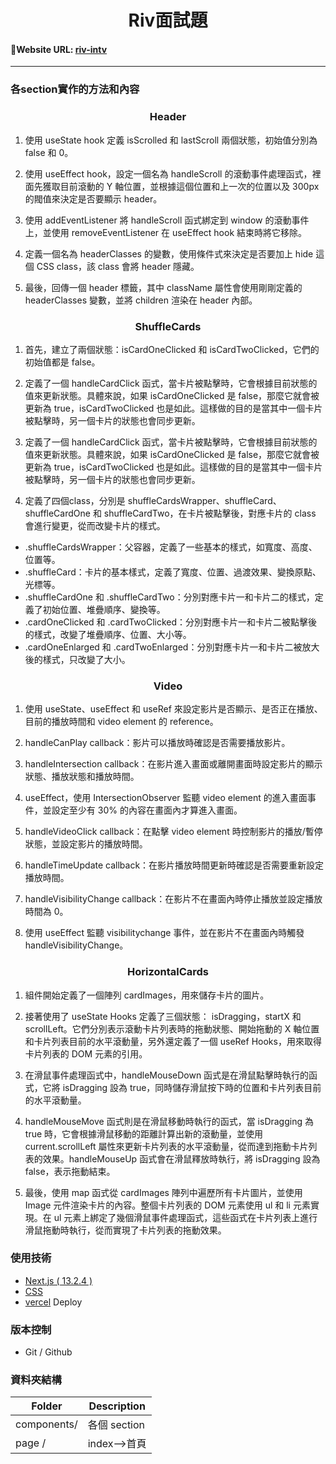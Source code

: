 <h1 align="center">Riv面試題</h1>


#### 🔗Website URL: <a href="https://riv-intv.vercel.app/"><strong>riv-intv</strong></a>

<hr>

### 各section實作的方法和內容

<h3 align="center">Header</h3>

1. 使用 useState hook 定義 isScrolled 和 lastScroll 兩個狀態，初始值分別為 false 和 0。

2. 使用 useEffect hook，設定一個名為 handleScroll 的滾動事件處理函式，裡面先獲取目前滾動的 Y 軸位置，並根據這個位置和上一次的位置以及 300px 的閥值來決定是否要顯示 header。

3. 使用 addEventListener 將 handleScroll 函式綁定到 window 的滾動事件上，並使用 removeEventListener 在 useEffect hook 結束時將它移除。

4. 定義一個名為 headerClasses 的變數，使用條件式來決定是否要加上 hide 這個 CSS class，該 class 會將 header 隱藏。

5. 最後，回傳一個 header 標籤，其中 className 屬性會使用剛剛定義的 headerClasses 變數，並將 children 渲染在 header 內部。

<h3 align="center">ShuffleCards</h3>

1. 首先，建立了兩個狀態：isCardOneClicked 和 isCardTwoClicked，它們的初始值都是 false。

2. 定義了一個 handleCardClick 函式，當卡片被點擊時，它會根據目前狀態的值來更新狀態。具體來說，如果 isCardOneClicked 是 false，那麼它就會被更新為 true，isCardTwoClicked 也是如此。這樣做的目的是當其中一個卡片被點擊時，另一個卡片的狀態也會同步更新。

3. 定義了一個 handleCardClick 函式，當卡片被點擊時，它會根據目前狀態的值來更新狀態。具體來說，如果 isCardOneClicked 是 false，那麼它就會被更新為 true，isCardTwoClicked 也是如此。這樣做的目的是當其中一個卡片被點擊時，另一個卡片的狀態也會同步更新。

4. 定義了四個class，分別是 shuffleCardsWrapper、shuffleCard、shuffleCardOne 和 shuffleCardTwo，在卡片被點擊後，對應卡片的 class 會進行變更，從而改變卡片的樣式。

- .shuffleCardsWrapper：父容器，定義了一些基本的樣式，如寬度、高度、位置等。
- .shuffleCard：卡片的基本樣式，定義了寬度、位置、過渡效果、變換原點、光標等。
- .shuffleCardOne 和 .shuffleCardTwo：分別對應卡片一和卡片二的樣式，定義了初始位置、堆疊順序、變換等。
- .cardOneClicked 和 .cardTwoClicked：分別對應卡片一和卡片二被點擊後的樣式，改變了堆疊順序、位置、大小等。
- .cardOneEnlarged 和 .cardTwoEnlarged：分別對應卡片一和卡片二被放大後的樣式，只改變了大小。 


<h3 align="center">Video</h3>

1. 使用 useState、useEffect 和 useRef 來設定影片是否顯示、是否正在播放、目前的播放時間和 video element 的 reference。

2. handleCanPlay callback：影片可以播放時確認是否需要播放影片。

3. handleIntersection callback：在影片進入畫面或離開畫面時設定影片的顯示狀態、播放狀態和播放時間。

4. useEffect，使用 IntersectionObserver 監聽 video element 的進入畫面事件，並設定至少有 30% 的內容在畫面內才算進入畫面。

5. handleVideoClick callback：在點擊 video element 時控制影片的播放/暫停狀態，並設定影片的播放時間。

6. handleTimeUpdate callback：在影片播放時間更新時確認是否需要重新設定播放時間。

7. handleVisibilityChange callback：在影片不在畫面內時停止播放並設定播放時間為 0。

8. 使用 useEffect 監聽 visibilitychange 事件，並在影片不在畫面內時觸發 handleVisibilityChange。

<h3 align="center">HorizontalCards</h3>

1. 組件開始定義了一個陣列 cardImages，用來儲存卡片的圖片。

2. 接著使用了 useState Hooks 定義了三個狀態： isDragging，startX 和 scrollLeft。它們分別表示滾動卡片列表時的拖動狀態、開始拖動的 X 軸位置和卡片列表目前的水平滾動量，另外還定義了一個 useRef Hooks，用來取得卡片列表的 DOM 元素的引用。

3. 在滑鼠事件處理函式中，handleMouseDown 函式是在滑鼠點擊時執行的函式，它將 isDragging 設為 true，同時儲存滑鼠按下時的位置和卡片列表目前的水平滾動量。

4. handleMouseMove 函式則是在滑鼠移動時執行的函式，當 isDragging 為 true 時，它會根據滑鼠移動的距離計算出新的滾動量，並使用 current.scrollLeft 屬性來更新卡片列表的水平滾動量，從而達到拖動卡片列表的效果。handleMouseUp 函式會在滑鼠釋放時執行，將 isDragging 設為 false，表示拖動結束。

4. 最後，使用 map 函式從 cardImages 陣列中遍歷所有卡片圖片，並使用 Image 元件渲染卡片的內容。整個卡片列表的 DOM 元素使用 ul 和 li 元素實現。在 ul 元素上綁定了幾個滑鼠事件處理函式，這些函式在卡片列表上進行滑鼠拖動時執行，從而實現了卡片列表的拖動效果。

### 使用技術

- [Next.js ( 13.2.4 )](https://nextjs.org/)
- [CSS](https://developer.mozilla.org/zh-TW/docs/Web/CSS)
- [vercel](https://vercel.com/dashboard) Deploy

### 版本控制

- Git / Github

### 資料夾結構

| Folder      | Description  |
| ----------- | ------------ |
| components/ | 各個 section |
| page /      | index-->首頁 |





